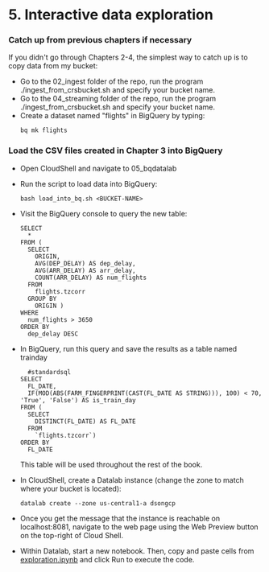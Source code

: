 # 5. Interactive data exploration

### Catch up from previous chapters if necessary
If you didn't go through Chapters 2-4, the simplest way to catch up is to copy data from my bucket:
* Go to the 02_ingest folder of the repo, run the program ./ingest_from_crsbucket.sh and specify your bucket name.
* Go to the 04_streaming folder of the repo, run the program ./ingest_from_crsbucket.sh and specify your bucket name.
* Create a dataset named "flights" in BigQuery by typing:
	```
	bq mk flights
	```


### Load the CSV files created in Chapter 3 into BigQuery
* Open CloudShell and navigate to 05_bqdatalab
* Run the script to load data into BigQuery:
	```
	bash load_into_bq.sh <BUCKET-NAME>
	```
* Visit the BigQuery console to query the new table:
	```
	SELECT
	  *
	FROM (
	  SELECT
	    ORIGIN,
	    AVG(DEP_DELAY) AS dep_delay,
	    AVG(ARR_DELAY) AS arr_delay,
	    COUNT(ARR_DELAY) AS num_flights
	  FROM
	    flights.tzcorr
	  GROUP BY
	    ORIGIN )
	WHERE
	  num_flights > 3650
	ORDER BY
	  dep_delay DESC
	
	``` 
* In BigQuery, run this query and save the results as a table named trainday
	```
	  #standardsql
	SELECT
	  FL_DATE,
	  IF(MOD(ABS(FARM_FINGERPRINT(CAST(FL_DATE AS STRING))), 100) < 70, 'True', 'False') AS is_train_day
	FROM (
	  SELECT
	    DISTINCT(FL_DATE) AS FL_DATE
	  FROM
	    `flights.tzcorr`)
	ORDER BY
	  FL_DATE
	```
  This table will be used throughout the rest of the book.

* In CloudShell, create a Datalab instance (change the zone to match where your bucket is located):
	```
	datalab create --zone us-central1-a dsongcp
	```
* Once you get the message that the instance is reachable on localhost:8081, navigate to the web page using the Web Preview button on the top-right of Cloud Shell.

* Within Datalab, start a new notebook. Then, copy and paste cells from <a href="exploration.ipynb">exploration.ipynb</a> and click Run to execute the code.


